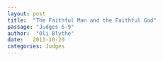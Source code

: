 ```yaml
---
layout: post
title:  "The Faithful Man and the Faithful God"
passage: "Judges 6-9"
author:  "Oli Blythe"
date:   2013-10-20
categories: Judges
---
```


